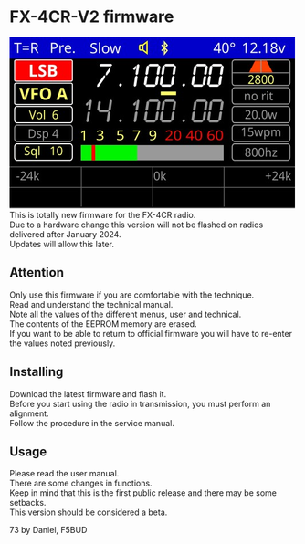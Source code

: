 # FX-4CR-V2 firmware
![Screenshot of the main radio](notes/ScreenSSB.jpg)<br>
This is totally new firmware for the FX-4CR radio.<br>
Due to a hardware change this version will not be flashed on radios delivered after January 2024.<br>
Updates will allow this later.<br>

## Attention
Only use this firmware if you are comfortable with the technique.<br>
Read and understand the technical manual.<br>
Note all the values of the different menus, user and technical.<br>
The contents of the EEPROM memory are erased.<br>
If you want to be able to return to official firmware you will have to re-enter the values noted previously.

## Installing
Download the latest firmware and flash it.<br>
Before you start using the radio in transmission, you must perform an alignment.<br>
Follow the procedure in the service manual.

## Usage
Please read the user manual.<br>
There are some changes in functions.<br>
Keep in mind that this is the first public release and there may be some setbacks.<br>
This version should be considered a beta.

73 by Daniel, F5BUD
